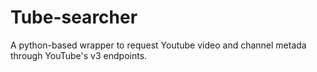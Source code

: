 # Tube-searcher
A python-based wrapper to request Youtube video and channel metada through YouTube's v3 endpoints.